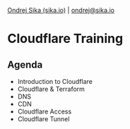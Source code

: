 [Ondrej Sika (sika.io)](https://sika.io) | <ondrej@sika.io>

# Cloudflare Training

## Agenda

- Introduction to Cloudflare
- Cloudflare & Terraform
- DNS
- CDN
- Cloudflare Access
- Cloudflare Tunnel

